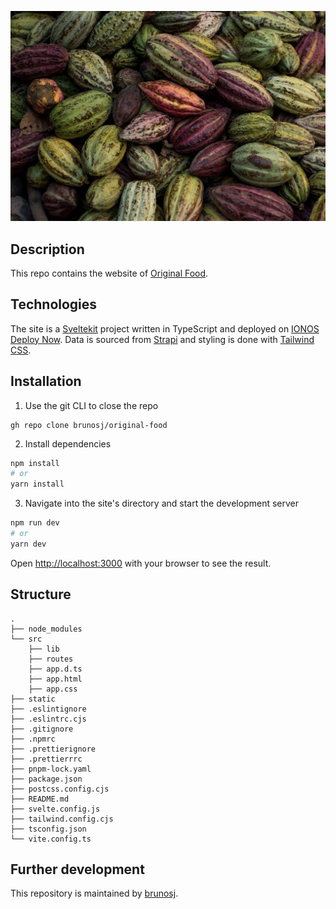 ![logo](./static/header_grand_cru.jpg)

## Description

This repo contains the website of [Original Food](https://original-food.coffee).

## Technologies

The site is a [Sveltekit](https://kit.svelte.dev/) project written in TypeScript and deployed on [IONOS Deploy Now](https://www.ionos.com/hosting/deploy-now). Data is sourced from [Strapi](https://strapi.io/) and styling is done with [Tailwind CSS](https://tailwindcss.com).

## Installation

1. Use the git CLI to close the repo

```
gh repo clone brunosj/original-food
```

2. Install dependencies

```bash
npm install
# or
yarn install
```

3. Navigate into the site's directory and start the development server

```bash
npm run dev
# or
yarn dev
```

Open [http://localhost:3000](http://localhost:3000) with your browser to see the result.

## Structure

```
.
├── node_modules
└── src
    ├── lib
    ├── routes
    ├── app.d.ts
    ├── app.html
    ├── app.css
├── static
├── .eslintignore
├── .eslintrc.cjs
├── .gitignore
├── .npmrc
├── .prettierignore
├── .prettierrrc
├── pnpm-lock.yaml
├── package.json
├── postcss.config.cjs
├── README.md
├── svelte.config.js
├── tailwind.config.cjs
├── tsconfig.json
└── vite.config.ts
```

## Further development

This repository is maintained by [brunosj](https://github.com/brunosj).
